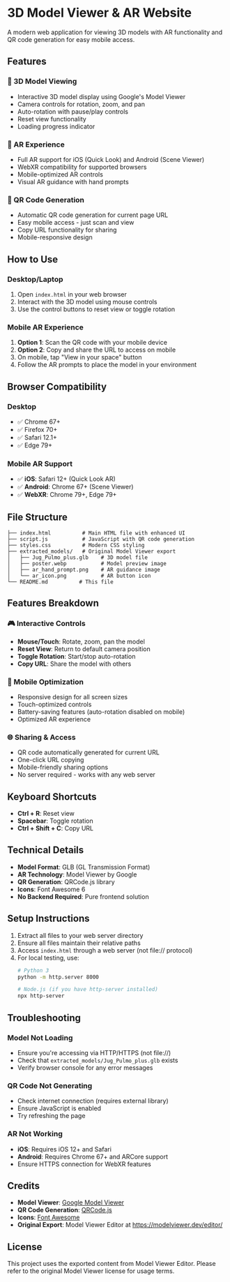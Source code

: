 # 3D Model Viewer & AR Website

A modern web application for viewing 3D models with AR functionality and QR code generation for easy mobile access.

## Features

### 🎯 3D Model Viewing
- Interactive 3D model display using Google's Model Viewer
- Camera controls for rotation, zoom, and pan
- Auto-rotation with pause/play controls
- Reset view functionality
- Loading progress indicator

### 📱 AR Experience
- Full AR support for iOS (Quick Look) and Android (Scene Viewer)
- WebXR compatibility for supported browsers
- Mobile-optimized AR controls
- Visual AR guidance with hand prompts

### 🔗 QR Code Generation
- Automatic QR code generation for current page URL
- Easy mobile access - just scan and view
- Copy URL functionality for sharing
- Mobile-responsive design

## How to Use

### Desktop/Laptop
1. Open `index.html` in your web browser
2. Interact with the 3D model using mouse controls
3. Use the control buttons to reset view or toggle rotation

### Mobile AR Experience
1. **Option 1**: Scan the QR code with your mobile device
2. **Option 2**: Copy and share the URL to access on mobile
3. On mobile, tap "View in your space" button
4. Follow the AR prompts to place the model in your environment

## Browser Compatibility

### Desktop
- ✅ Chrome 67+
- ✅ Firefox 70+
- ✅ Safari 12.1+
- ✅ Edge 79+

### Mobile AR Support
- ✅ **iOS**: Safari 12+ (Quick Look AR)
- ✅ **Android**: Chrome 67+ (Scene Viewer)
- ✅ **WebXR**: Chrome 79+, Edge 79+

## File Structure

```
├── index.html          # Main HTML file with enhanced UI
├── script.js           # JavaScript with QR code generation
├── styles.css          # Modern CSS styling
├── extracted_models/   # Original Model Viewer export
│   ├── Jug_Pulmo_plus.glb    # 3D model file
│   ├── poster.webp           # Model preview image
│   ├── ar_hand_prompt.png    # AR guidance image
│   └── ar_icon.png           # AR button icon
└── README.md          # This file
```

## Features Breakdown

### 🎮 Interactive Controls
- **Mouse/Touch**: Rotate, zoom, pan the model
- **Reset View**: Return to default camera position
- **Toggle Rotation**: Start/stop auto-rotation
- **Copy URL**: Share the model with others

### 📲 Mobile Optimization
- Responsive design for all screen sizes
- Touch-optimized controls
- Battery-saving features (auto-rotation disabled on mobile)
- Optimized AR experience

### 🌐 Sharing & Access
- QR code automatically generated for current URL
- One-click URL copying
- Mobile-friendly sharing options
- No server required - works with any web server

## Keyboard Shortcuts

- **Ctrl + R**: Reset view
- **Spacebar**: Toggle rotation
- **Ctrl + Shift + C**: Copy URL

## Technical Details

- **Model Format**: GLB (GL Transmission Format)
- **AR Technology**: Model Viewer by Google
- **QR Generation**: QRCode.js library
- **Icons**: Font Awesome 6
- **No Backend Required**: Pure frontend solution

## Setup Instructions

1. Extract all files to your web server directory
2. Ensure all files maintain their relative paths
3. Access `index.html` through a web server (not file:// protocol)
4. For local testing, use:
   ```bash
   # Python 3
   python -m http.server 8000
   
   # Node.js (if you have http-server installed)
   npx http-server
   ```

## Troubleshooting

### Model Not Loading
- Ensure you're accessing via HTTP/HTTPS (not file://)
- Check that `extracted_models/Jug_Pulmo_plus.glb` exists
- Verify browser console for any error messages

### QR Code Not Generating
- Check internet connection (requires external library)
- Ensure JavaScript is enabled
- Try refreshing the page

### AR Not Working
- **iOS**: Requires iOS 12+ and Safari
- **Android**: Requires Chrome 67+ and ARCore support
- Ensure HTTPS connection for WebXR features

## Credits

- **Model Viewer**: [Google Model Viewer](https://modelviewer.dev/)
- **QR Code Generation**: [QRCode.js](https://github.com/davidshimjs/qrcodejs)
- **Icons**: [Font Awesome](https://fontawesome.com/)
- **Original Export**: Model Viewer Editor at https://modelviewer.dev/editor/

## License

This project uses the exported content from Model Viewer Editor. Please refer to the original Model Viewer license for usage terms. 